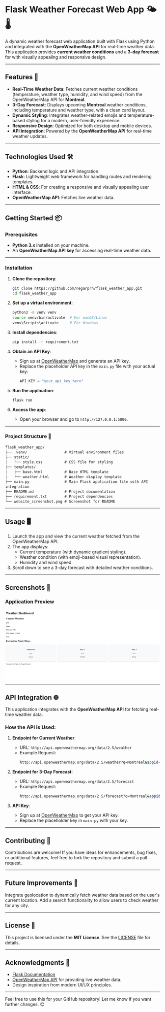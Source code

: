 # Flask Weather Forecast Web App 🌤️🌡️

A dynamic weather forecast web application built with Flask using Python and integrated with the **OpenWeatherMap API** for real-time weather data. This application provides **current weather conditions** and a **3-day forecast** for with visually appealing and responsive design.

---

## Features 🚀

- **Real-Time Weather Data**: Fetches current weather conditions (temperature, weather type, humidity, and wind speed) from the OpenWeatherMap API for **Montreal**.
- **3-Day Forecast**: Displays upcoming **Montreal** weather conditions, including temperature and weather type, with a clean card layout.
- **Dynamic Styling**: Integrates weather-related emojis and temperature-based styling for a modern, user-friendly experience.
- **Responsive Design**: Optimized for both desktop and mobile devices.
- **API Integration**: Powered by the **OpenWeatherMap API** for real-time weather updates.

---

## Technologies Used 🛠️

- **Python**: Backend logic and API integration.
- **Flask**: Lightweight web framework for handling routes and rendering templates.
- **HTML & CSS**: For creating a responsive and visually appealing user interface.
- **OpenWeatherMap API**: Fetches live weather data.

---

## Getting Started 📦

### Prerequisites

- **Python 3.x** installed on your machine.
- An **OpenWeatherMap API key** for accessing real-time weather data.

---

### Installation

1. **Clone the repository**:
   ```bash
   git clone https://github.com/negarprh/flask_weather_app.git
   cd flask_weather_app
   ```

2. **Set up a virtual environment**:
   ```bash
   python3 -m venv venv
   source venv/bin/activate  # For macOS/Linux
   venv\Scripts\activate     # For Windows
   ```

3. **Install dependencies**:
   ```bash
   pip install -r requirement.txt
   ```

4. **Obtain an API Key**:
   - Sign up at [OpenWeatherMap](https://openweathermap.org/) and generate an API key.
   - Replace the placeholder API key in the `main.py` file with your actual key:
     ```python
     API_KEY = "your_api_key_here"
     ```

5. **Run the application**:
   ```bash
   flask run
   ```

6. **Access the app**:
   - Open your browser and go to `http://127.0.0.1:5000`.

---

### Project Structure 📂

```plaintext
flask_weather_app/
├── .venv/                 # Virtual environment files
├── static/
│   └── style.css          # CSS file for styling
├── templates/
│   ├── base.html          # Base HTML template
│   └── weather.html       # Weather display template
├── main.py                # Main Flask application file with API integration
├── README.md              # Project documentation
├── requirement.txt        # Project dependencies
└── website_screenshot.png # Screenshot for README
```

---

## Usage 🖥️

1. Launch the app and view the current weather fetched from the OpenWeatherMap API.
2. The app displays:
   - Current temperature (with dynamic gradient styling).
   - Weather condition (with emoji-based visual representation).
   - Humidity and wind speed.
3. Scroll down to see a 3-day forecast with detailed weather conditions.

---

## Screenshots 📸

### Application Preview
![Website Preview](website_screenshot.png)

---

## API Integration 🌐

This application integrates with the **OpenWeatherMap API** for fetching real-time weather data.

### How the API is Used:
1. **Endpoint for Current Weather**:
   - URL: `http://api.openweathermap.org/data/2.5/weather`
   - Example Request:
     ```bash
     http://api.openweathermap.org/data/2.5/weather?q=Montreal&appid=your_api_key&units=metric
     ```
2. **Endpoint for 3-Day Forecast**:
   - URL: `http://api.openweathermap.org/data/2.5/forecast`
   - Example Request:
     ```bash
     http://api.openweathermap.org/data/2.5/forecast?q=Montreal&appid=your_api_key&units=metric
     ```

3. **API Key**:
   - Sign up at [OpenWeatherMap](https://openweathermap.org/) to get your API key.
   - Replace the placeholder key in `main.py` with your key.

---

## Contributing 🤝

Contributions are welcome! If you have ideas for enhancements, bug fixes, or additional features, feel free to fork the repository and submit a pull request.

---

## Future Improvements 🌟
Integrate geolocation to dynamically fetch weather data based on the user's current location.
Add a search functionality to allow users to check weather for any city.

---

## License 📜

This project is licensed under the **MIT License**. See the [LICENSE](LICENSE) file for details.

---

## Acknowledgments 🙏

- [Flask Documentation](https://flask.palletsprojects.com/)
- [OpenWeatherMap API](https://openweathermap.org/) for providing live weather data.
- Design inspiration from modern UI/UX principles.

---

Feel free to use this for your GitHub repository! Let me know if you want further changes. 😊
